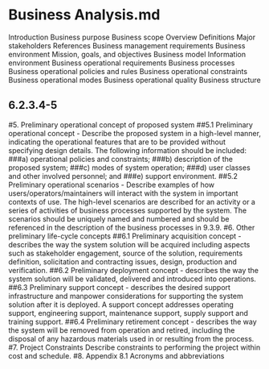 # Business Analysis.md
Introduction Business purpose Business scope Overview Definitions Major stakeholders References Business management requirements Business environment Mission, goals, and objectives Business model Information environment Business operational requirements Business processes Business operational policies and rules Business operational constraints Business operational modes Business operational quality Business structure

## 6.2.3.4-5
#5. Preliminary operational concept of proposed system
  ##5.1 Preliminary operational concept - Describe the proposed system in a high-level manner, indicating the operational         features that are to be provided without specifying design details. The following information should be included:
  ###a) operational policies and constraints;
  ###b) description of the proposed system; 
  ###c) modes of system operation;
  ###d) user classes and other involved personnel; and
  ###e) support environment. 
  ##5.2 Preliminary operational scenarios - Describe examples of how users/operators/maintainers will interact with the   system   in important contexts of use. The high-level scenarios are described for an activity or a series of activities of business   processes supported by the system. The scenarios should be uniquely named and numbered and should be referenced in the       description of the business processes in 9.3.9.
#6. Other preliminary life-cycle concepts
  ##6.1 Preliminary acquisition concept - describes the way the system solution will be acquired including  aspects such as       stakeholder engagement, source of the solution, requirements definition, solicitation and contracting issues, design,         production and verification.
  ##6.2 Preliminary deployment concept - describes the way the system solution will be validated, delivered and introduced
  into operations.
  ##6.3 Preliminary support concept - describes the desired support infrastructure and manpower considerations for
  supporting the system solution after it is deployed. A support concept addresses operating support, engineering support,
  maintenance support, supply support and training support.
  ##6.4 Preliminary retirement concept - describes the way the system will be removed from operation and retired, including 
  the disposal of any hazardous materials used in or resulting from the process.
#7. Project Constraints 
   Describe constraints to performing the project within cost and schedule. 
#8. Appendix
   8.1 Acronyms and abbreviations
